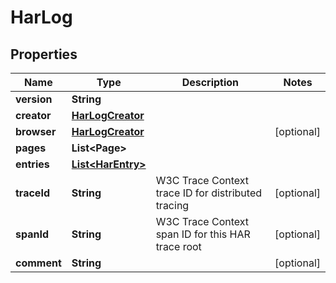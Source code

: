 

# HarLog


## Properties

| Name | Type | Description | Notes |
|------------ | ------------- | ------------- | -------------|
|**version** | **String** |  |  |
|**creator** | [**HarLogCreator**](HarLogCreator.md) |  |  |
|**browser** | [**HarLogCreator**](HarLogCreator.md) |  |  [optional] |
|**pages** | **List&lt;Page&gt;** |  |  |
|**entries** | [**List&lt;HarEntry&gt;**](HarEntry.md) |  |  |
|**traceId** | **String** | W3C Trace Context trace ID for distributed tracing |  [optional] |
|**spanId** | **String** | W3C Trace Context span ID for this HAR trace root |  [optional] |
|**comment** | **String** |  |  [optional] |



